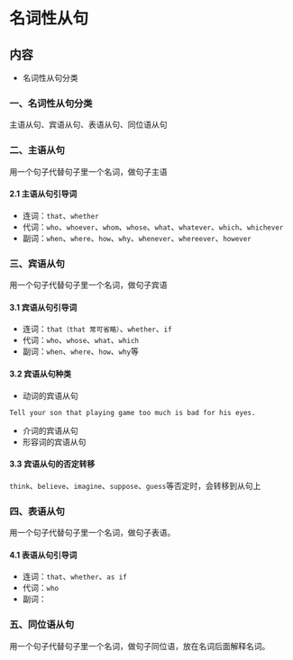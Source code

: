 # 名词性从句

## 内容

- 名词性从句分类

### 一、名词性从句分类

主语从句、宾语从句、表语从句、同位语从句

### 二、主语从句

用一个句子代替句子里一个名词，做句子主语

#### 2.1 主语从句引导词

- 连词：`that`、`whether`
- 代词：`who`、`whoever`、`whom`、`whose`、`what`、`whatever`、`which`、`whichever`
- 副词：`when`、`where`、`how`、`why`、`whenever`、`whereever`、`however`

### 三、宾语从句

用一个句子代替句子里一个名词，做句子宾语

#### 3.1 宾语从句引导词

- 连词：`that（that 常可省略）`、`whether`、`if`
- 代词：`who`、`whose`、`what`、`which`
- 副词：`when`、`where`、`how`、`why`等

#### 3.2 宾语从句种类

- 动词的宾语从句

`Tell your son that playing game too much is bad for his eyes.`

- 介词的宾语从句
- 形容词的宾语从句

#### 3.3 宾语从句的否定转移

`think`、`believe`、`imagine`、`suppose`、`guess`等否定时，会转移到从句上

### 四、表语从句

用一个句子代替句子里一个名词，做句子表语。

#### 4.1 表语从句引导词

- 连词：`that`、`whether`、`as if`
- 代词：`who`
- 副词：

### 五、同位语从句

用一个句子代替句子里一个名词，做句子同位语，放在名词后面解释名词。